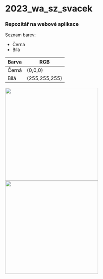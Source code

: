 # 2023_wa_sz_svacek
### Repozitář na webové aplikace
Seznam barev:
- Černá
- Bílá

| Barva    | RGB |
| -------- | ------- |
| Černá  | (0,0,0)   |
| Bílá | (255,255,255)   |

<img src="https://www.colorcombos.com/images/colors/000000.png"  width="300" height="300">
<img src="https://www.colorcombos.com/images/colors/FFFFFF.png" width="300" height="300">


